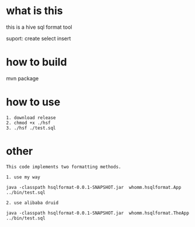 # what is this

this is a hive sql format tool

suport:  create select insert

# how to build

   mvn package

# how to use

    1. download release
    2. chmod +x ./hsf
    3. ./hsf ./test.sql


# other

    This code implements two formatting methods.

    1. use my way

    java -classpath hsqlformat-0.0.1-SNAPSHOT.jar  whomm.hsqlformat.App ../bin/test.sql

    2. use alibaba druid

    java -classpath hsqlformat-0.0.1-SNAPSHOT.jar  whomm.hsqlformat.TheApp ../bin/test.sql


